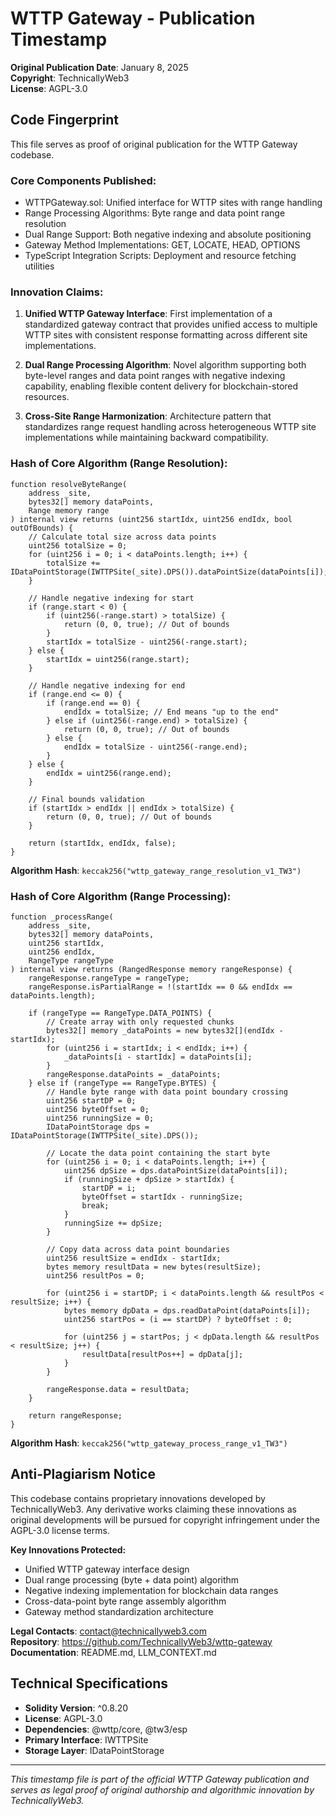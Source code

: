 # WTTP Gateway - Publication Timestamp

**Original Publication Date**: January 8, 2025  
**Copyright**: TechnicallyWeb3  
**License**: AGPL-3.0  

## Code Fingerprint
This file serves as proof of original publication for the WTTP Gateway codebase.

### Core Components Published:
- WTTPGateway.sol: Unified interface for WTTP sites with range handling
- Range Processing Algorithms: Byte range and data point range resolution
- Dual Range Support: Both negative indexing and absolute positioning
- Gateway Method Implementations: GET, LOCATE, HEAD, OPTIONS
- TypeScript Integration Scripts: Deployment and resource fetching utilities

### Innovation Claims:
1. **Unified WTTP Gateway Interface**: First implementation of a standardized gateway contract that provides unified access to multiple WTTP sites with consistent response formatting across different site implementations.

2. **Dual Range Processing Algorithm**: Novel algorithm supporting both byte-level ranges and data point ranges with negative indexing capability, enabling flexible content delivery for blockchain-stored resources.

3. **Cross-Site Range Harmonization**: Architecture pattern that standardizes range request handling across heterogeneous WTTP site implementations while maintaining backward compatibility.

### Hash of Core Algorithm (Range Resolution):
```solidity
function resolveByteRange(
    address _site,
    bytes32[] memory dataPoints,
    Range memory range
) internal view returns (uint256 startIdx, uint256 endIdx, bool outOfBounds) {
    // Calculate total size across data points
    uint256 totalSize = 0;
    for (uint256 i = 0; i < dataPoints.length; i++) {
        totalSize += IDataPointStorage(IWTTPSite(_site).DPS()).dataPointSize(dataPoints[i]);
    }
    
    // Handle negative indexing for start
    if (range.start < 0) {
        if (uint256(-range.start) > totalSize) {
            return (0, 0, true); // Out of bounds
        }
        startIdx = totalSize - uint256(-range.start);
    } else {
        startIdx = uint256(range.start);
    }
    
    // Handle negative indexing for end
    if (range.end <= 0) {
        if (range.end == 0) {
            endIdx = totalSize; // End means "up to the end"
        } else if (uint256(-range.end) > totalSize) {
            return (0, 0, true); // Out of bounds
        } else {
            endIdx = totalSize - uint256(-range.end);
        }
    } else {
        endIdx = uint256(range.end);
    }
    
    // Final bounds validation
    if (startIdx > endIdx || endIdx > totalSize) {
        return (0, 0, true); // Out of bounds
    }
    
    return (startIdx, endIdx, false);
}
```

**Algorithm Hash**: `keccak256("wttp_gateway_range_resolution_v1_TW3")`

### Hash of Core Algorithm (Range Processing):
```solidity
function _processRange(
    address _site,
    bytes32[] memory dataPoints,
    uint256 startIdx,
    uint256 endIdx,
    RangeType rangeType
) internal view returns (RangedResponse memory rangeResponse) {
    rangeResponse.rangeType = rangeType;
    rangeResponse.isPartialRange = !(startIdx == 0 && endIdx == dataPoints.length);

    if (rangeType == RangeType.DATA_POINTS) {
        // Create array with only requested chunks
        bytes32[] memory _dataPoints = new bytes32[](endIdx - startIdx);
        for (uint256 i = startIdx; i < endIdx; i++) {
            _dataPoints[i - startIdx] = dataPoints[i];
        }
        rangeResponse.dataPoints = _dataPoints;
    } else if (rangeType == RangeType.BYTES) {
        // Handle byte range with data point boundary crossing
        uint256 startDP = 0;
        uint256 byteOffset = 0;
        uint256 runningSize = 0;
        IDataPointStorage dps = IDataPointStorage(IWTTPSite(_site).DPS());
        
        // Locate the data point containing the start byte
        for (uint256 i = 0; i < dataPoints.length; i++) {
            uint256 dpSize = dps.dataPointSize(dataPoints[i]);
            if (runningSize + dpSize > startIdx) {
                startDP = i;
                byteOffset = startIdx - runningSize;
                break;
            }
            runningSize += dpSize;
        }
        
        // Copy data across data point boundaries
        uint256 resultSize = endIdx - startIdx;
        bytes memory resultData = new bytes(resultSize);
        uint256 resultPos = 0;
        
        for (uint256 i = startDP; i < dataPoints.length && resultPos < resultSize; i++) {
            bytes memory dpData = dps.readDataPoint(dataPoints[i]);
            uint256 startPos = (i == startDP) ? byteOffset : 0;
            
            for (uint256 j = startPos; j < dpData.length && resultPos < resultSize; j++) {
                resultData[resultPos++] = dpData[j];
            }
        }
        
        rangeResponse.data = resultData;
    }
    
    return rangeResponse;
}
```

**Algorithm Hash**: `keccak256("wttp_gateway_process_range_v1_TW3")`

## Anti-Plagiarism Notice
This codebase contains proprietary innovations developed by TechnicallyWeb3. Any derivative works claiming these innovations as original developments will be pursued for copyright infringement under the AGPL-3.0 license terms.

**Key Innovations Protected:**
- Unified WTTP gateway interface design
- Dual range processing (byte + data point) algorithm
- Negative indexing implementation for blockchain data ranges
- Cross-data-point byte range assembly algorithm
- Gateway method standardization architecture

**Legal Contacts**: contact@technicallyweb3.com  
**Repository**: https://github.com/TechnicallyWeb3/wttp-gateway  
**Documentation**: README.md, LLM_CONTEXT.md  

## Technical Specifications
- **Solidity Version**: ^0.8.20
- **License**: AGPL-3.0
- **Dependencies**: @wttp/core, @tw3/esp
- **Primary Interface**: IWTTPSite
- **Storage Layer**: IDataPointStorage

---
*This timestamp file is part of the official WTTP Gateway publication and serves as legal proof of original authorship and algorithmic innovation by TechnicallyWeb3.* 